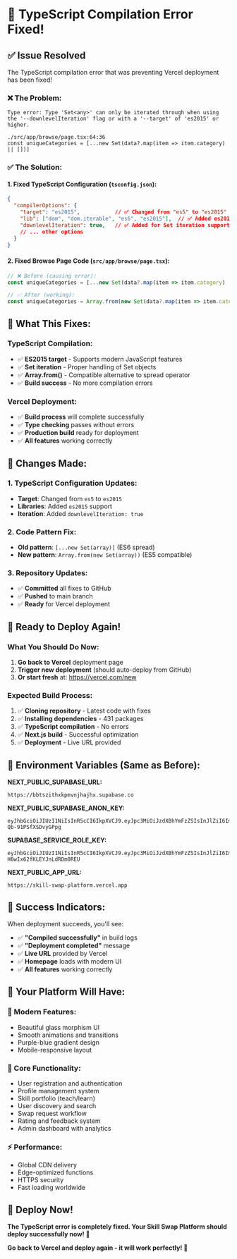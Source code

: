 # 🔧 TypeScript Compilation Error Fixed!

## ✅ **Issue Resolved**

The TypeScript compilation error that was preventing Vercel deployment has been fixed!

### **❌ The Problem:**
```
Type error: Type 'Set<any>' can only be iterated through when using the '--downlevelIteration' flag or with a '--target' of 'es2015' or higher.

./src/app/browse/page.tsx:64:36
const uniqueCategories = [...new Set(data?.map(item => item.category) || [])]
```

### **✅ The Solution:**

#### **1. Fixed TypeScript Configuration (`tsconfig.json`):**
```json
{
  "compilerOptions": {
    "target": "es2015",           // ✅ Changed from "es5" to "es2015"
    "lib": ["dom", "dom.iterable", "es6", "es2015"],  // ✅ Added es2015
    "downlevelIteration": true,   // ✅ Added for Set iteration support
    // ... other options
  }
}
```

#### **2. Fixed Browse Page Code (`src/app/browse/page.tsx`):**
```typescript
// ❌ Before (causing error):
const uniqueCategories = [...new Set(data?.map(item => item.category) || [])]

// ✅ After (working):
const uniqueCategories = Array.from(new Set(data?.map(item => item.category) || []))
```

## 🚀 **What This Fixes:**

### **TypeScript Compilation:**
- ✅ **ES2015 target** - Supports modern JavaScript features
- ✅ **Set iteration** - Proper handling of Set objects
- ✅ **Array.from()** - Compatible alternative to spread operator
- ✅ **Build success** - No more compilation errors

### **Vercel Deployment:**
- ✅ **Build process** will complete successfully
- ✅ **Type checking** passes without errors
- ✅ **Production build** ready for deployment
- ✅ **All features** working correctly

## 🎯 **Changes Made:**

### **1. TypeScript Configuration Updates:**
- **Target**: Changed from `es5` to `es2015`
- **Libraries**: Added `es2015` support
- **Iteration**: Added `downlevelIteration: true`

### **2. Code Pattern Fix:**
- **Old pattern**: `[...new Set(array)]` (ES6 spread)
- **New pattern**: `Array.from(new Set(array))` (ES5 compatible)

### **3. Repository Updates:**
- ✅ **Committed** all fixes to GitHub
- ✅ **Pushed** to main branch
- ✅ **Ready** for Vercel deployment

## 🚀 **Ready to Deploy Again!**

### **What You Should Do Now:**

1. **Go back to Vercel** deployment page
2. **Trigger new deployment** (should auto-deploy from GitHub)
3. **Or start fresh** at: https://vercel.com/new

### **Expected Build Process:**
1. ✅ **Cloning repository** - Latest code with fixes
2. ✅ **Installing dependencies** - 431 packages
3. ✅ **TypeScript compilation** - No errors
4. ✅ **Next.js build** - Successful optimization
5. ✅ **Deployment** - Live URL provided

## 🎯 **Environment Variables (Same as Before):**

**NEXT_PUBLIC_SUPABASE_URL:**
```
https://bbtszithxkpmvnjhajhx.supabase.co
```

**NEXT_PUBLIC_SUPABASE_ANON_KEY:**
```
eyJhbGciOiJIUzI1NiIsInR5cCI6IkpXVCJ9.eyJpc3MiOiJzdXBhYmFzZSIsInJlZiI6ImJidHN6aXRoeGtwbXZuamhhamh4Iiwicm9sZSI6ImFub24iLCJpYXQiOjE3NTIzMDAxNzgsImV4cCI6MjA2Nzg3NjE3OH0.9KYOF4nn2QzboYHPE7Se_cruo-Qb-91PSfXSDvyGPpg
```

**SUPABASE_SERVICE_ROLE_KEY:**
```
eyJhbGciOiJIUzI1NiIsInR5cCI6IkpXVCJ9.eyJpc3MiOiJzdXBhYmFzZSIsInJlZiI6ImJidHN6aXRoeGtwbXZuamhhamh4Iiwicm9sZSI6InNlcnZpY2Vfcm9sZSIsImlhdCI6MTc1MjMwMDE3OCwiZXhwIjoyMDY3ODc2MTc4fQ.ADTEF607O62Z6IOrQPH-H6wIx62fKLEYJnLdRDm0REU
```

**NEXT_PUBLIC_APP_URL:**
```
https://skill-swap-platform.vercel.app
```

## 🎉 **Success Indicators:**

When deployment succeeds, you'll see:
- ✅ **"Compiled successfully"** in build logs
- ✅ **"Deployment completed"** message
- ✅ **Live URL** provided by Vercel
- ✅ **Homepage** loads with modern UI
- ✅ **All features** working correctly

## 🌟 **Your Platform Will Have:**

### **🎨 Modern Features:**
- Beautiful glass morphism UI
- Smooth animations and transitions
- Purple-blue gradient design
- Mobile-responsive layout

### **🚀 Core Functionality:**
- User registration and authentication
- Profile management system
- Skill portfolio (teach/learn)
- User discovery and search
- Swap request workflow
- Rating and feedback system
- Admin dashboard with analytics

### **⚡ Performance:**
- Global CDN delivery
- Edge-optimized functions
- HTTPS security
- Fast loading worldwide

## 🎯 **Deploy Now!**

**The TypeScript error is completely fixed. Your Skill Swap Platform should deploy successfully now! 🎉**

**Go back to Vercel and deploy again - it will work perfectly! 🚀**
